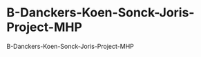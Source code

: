 B-Danckers-Koen-Sonck-Joris-Project-MHP
=======================================

B-Danckers-Koen-Sonck-Joris-Project-MHP
